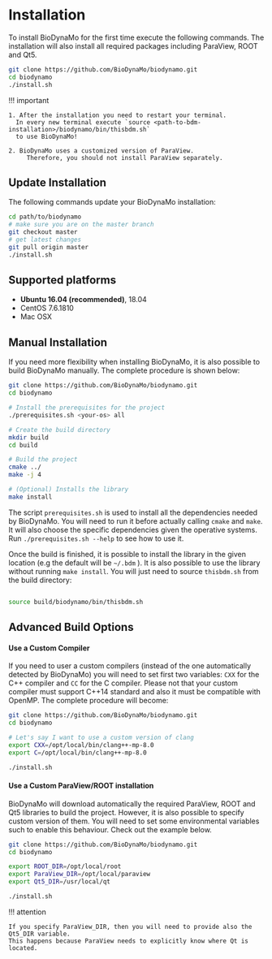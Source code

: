 # Installation

To install BioDynaMo for the first time execute the following commands.
The installation will also install all required packages including ParaView, ROOT and Qt5.

``` sh
git clone https://github.com/BioDynaMo/biodynamo.git
cd biodynamo
./install.sh
```

!!! important

    1. After the installation you need to restart your terminal.
      In every new terminal execute `source <path-to-bdm-installation>/biodynamo/bin/thisbdm.sh`
      to use BioDynaMo!

    2. BioDynaMo uses a customized version of ParaView.
	     Therefore, you should not install ParaView separately.

## Update Installation

The following commands update your BioDynaMo installation:

``` sh
cd path/to/biodynamo
# make sure you are on the master branch
git checkout master
# get latest changes
git pull origin master
./install.sh
```

## Supported platforms

*  **Ubuntu 16.04 (recommended)**, 18.04
*  CentOS 7.6.1810
*  Mac OSX

## Manual Installation

If you need more flexibility when installing BioDynaMo, it is also possible to build BioDynaMo manually. The complete
procedure is shown below:

```bash
git clone https://github.com/BioDynaMo/biodynamo.git
cd biodynamo

# Install the prerequisites for the project
./prerequisites.sh <your-os> all

# Create the build directory
mkdir build
cd build

# Build the project
cmake ../
make -j 4

# (Optional) Installs the library 
make install
```

The script `prerequisites.sh` is used to install all the dependencies needed by BioDynaMo. You will need
to run it before actually calling `cmake` and `make`. It will also choose the specific dependencies given the operative systems.
Run `./prerequisites.sh --help` to see how to use it.

Once the build is finished, it is possible to install the library in the given location (e.g the default will be `~/.bdm` ).
It is also possible to use the library without running `make install`. You will just need to source `thisbdm.sh` from the build
directory:

```bash

source build/biodynamo/bin/thisbdm.sh

```

## Advanced Build Options

#### Use a Custom Compiler
If you need to user a custom compilers (instead of the one automatically detected by BioDynaMo) you will need
to set first two variables: `CXX` for the C++ compiler and `CC` for the C compiler. Please not that your custom compiler
must support C++14 standard and also it must be compatible with OpenMP. The complete procedure will become:
```bash
git clone https://github.com/BioDynaMo/biodynamo.git
cd biodynamo

# Let's say I want to use a custom version of clang
export CXX=/opt/local/bin/clang++-mp-8.0
export C=/opt/local/bin/clang++-mp-8.0

./install.sh
```

#### Use a Custom ParaView/ROOT installation

BioDynaMo will download automatically the required ParaView, ROOT and Qt5 libraries to build the project. However,
it is also possible to specify custom version of them. You will need to set some environmental variables such to
enable this behaviour. Check out the example below.

```bash
git clone https://github.com/BioDynaMo/biodynamo.git
cd biodynamo

export ROOT_DIR=/opt/local/root
export ParaView_DIR=/opt/local/paraview
export Qt5_DIR=/usr/local/qt

./install.sh
```

!!! attention

    If you specify ParaView_DIR, then you will need to provide also the Qt5_DIR variable.
    This happens because ParaView needs to explicitly know where Qt is located.


